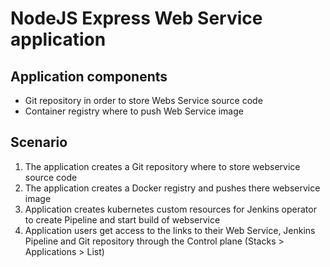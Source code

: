 # NodeJS Express Web Service application

## Application components
- Git repository in order to store Webs Service source code
- Container registry where to push Web Service image

## Scenario
1. The application creates a Git repository where to store webservice source code
2. The application creates a Docker registry and pushes there webservice image
3. Application creates kubernetes custom resources for Jenkins operator to create Pipeline and start build of webservice
4. Application users get access to the links to their Web Service, Jenkins Pipeline and Git repository through the Control plane (Stacks > Applications > List)
